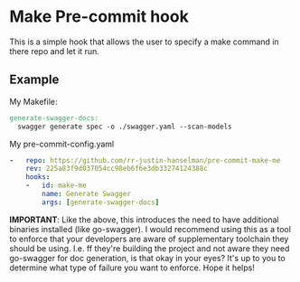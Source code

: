 # Make Pre-commit hook

This is a simple hook that allows the user to specify a make command in there repo and let it run.

## Example

My Makefile:

```Makefile
generate-swagger-docs:
  swagger generate spec -o ./swagger.yaml --scan-models
```

My pre-commit-config.yaml
```yaml
-   repo: https://github.com/rr-justin-hanselman/pre-commit-make-me
    rev: 225a83f9d037054cc98eb6f6e3db33274124388c
    hooks:
    -   id: make-me
        name: Generate Swagger
        args: [generate-swagger-docs]
```

__IMPORTANT__: Like the above, this introduces the need to have additional binaries installed (like go-swagger).  I would recommend using this as a tool to enforce that your developers are aware of supplementary toolchain they should be using.  I.e. ff they're building the project and not aware they need go-swagger for doc generation, is that okay in your eyes?  It's up to you to determine what type of failure you want to enforce.  Hope it helps!
